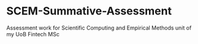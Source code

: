 # SCEM-Summative-Assessment
Assessment work for Scientific Computing and Empirical Methods unit of my UoB Fintech MSc
